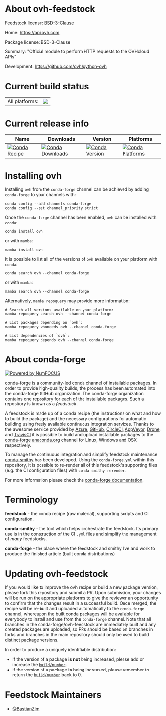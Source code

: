 About ovh-feedstock
===================

Feedstock license: [BSD-3-Clause](https://github.com/conda-forge/ovh-feedstock/blob/main/LICENSE.txt)

Home: https://api.ovh.com

Package license: BSD-3-Clause

Summary: "Official module to perform HTTP requests to the OVHcloud APIs"

Development: https://github.com/ovh/python-ovh

Current build status
====================


<table><tr><td>All platforms:</td>
    <td>
      <a href="https://dev.azure.com/conda-forge/feedstock-builds/_build/latest?definitionId=15673&branchName=main">
        <img src="https://dev.azure.com/conda-forge/feedstock-builds/_apis/build/status/ovh-feedstock?branchName=main">
      </a>
    </td>
  </tr>
</table>

Current release info
====================

| Name | Downloads | Version | Platforms |
| --- | --- | --- | --- |
| [![Conda Recipe](https://img.shields.io/badge/recipe-ovh-green.svg)](https://anaconda.org/conda-forge/ovh) | [![Conda Downloads](https://img.shields.io/conda/dn/conda-forge/ovh.svg)](https://anaconda.org/conda-forge/ovh) | [![Conda Version](https://img.shields.io/conda/vn/conda-forge/ovh.svg)](https://anaconda.org/conda-forge/ovh) | [![Conda Platforms](https://img.shields.io/conda/pn/conda-forge/ovh.svg)](https://anaconda.org/conda-forge/ovh) |

Installing ovh
==============

Installing `ovh` from the `conda-forge` channel can be achieved by adding `conda-forge` to your channels with:

```
conda config --add channels conda-forge
conda config --set channel_priority strict
```

Once the `conda-forge` channel has been enabled, `ovh` can be installed with `conda`:

```
conda install ovh
```

or with `mamba`:

```
mamba install ovh
```

It is possible to list all of the versions of `ovh` available on your platform with `conda`:

```
conda search ovh --channel conda-forge
```

or with `mamba`:

```
mamba search ovh --channel conda-forge
```

Alternatively, `mamba repoquery` may provide more information:

```
# Search all versions available on your platform:
mamba repoquery search ovh --channel conda-forge

# List packages depending on `ovh`:
mamba repoquery whoneeds ovh --channel conda-forge

# List dependencies of `ovh`:
mamba repoquery depends ovh --channel conda-forge
```


About conda-forge
=================

[![Powered by
NumFOCUS](https://img.shields.io/badge/powered%20by-NumFOCUS-orange.svg?style=flat&colorA=E1523D&colorB=007D8A)](https://numfocus.org)

conda-forge is a community-led conda channel of installable packages.
In order to provide high-quality builds, the process has been automated into the
conda-forge GitHub organization. The conda-forge organization contains one repository
for each of the installable packages. Such a repository is known as a *feedstock*.

A feedstock is made up of a conda recipe (the instructions on what and how to build
the package) and the necessary configurations for automatic building using freely
available continuous integration services. Thanks to the awesome service provided by
[Azure](https://azure.microsoft.com/en-us/services/devops/), [GitHub](https://github.com/),
[CircleCI](https://circleci.com/), [AppVeyor](https://www.appveyor.com/),
[Drone](https://cloud.drone.io/welcome), and [TravisCI](https://travis-ci.com/)
it is possible to build and upload installable packages to the
[conda-forge](https://anaconda.org/conda-forge) [anaconda.org](https://anaconda.org/)
channel for Linux, Windows and OSX respectively.

To manage the continuous integration and simplify feedstock maintenance
[conda-smithy](https://github.com/conda-forge/conda-smithy) has been developed.
Using the ``conda-forge.yml`` within this repository, it is possible to re-render all of
this feedstock's supporting files (e.g. the CI configuration files) with ``conda smithy rerender``.

For more information please check the [conda-forge documentation](https://conda-forge.org/docs/).

Terminology
===========

**feedstock** - the conda recipe (raw material), supporting scripts and CI configuration.

**conda-smithy** - the tool which helps orchestrate the feedstock.
                   Its primary use is in the construction of the CI ``.yml`` files
                   and simplify the management of *many* feedstocks.

**conda-forge** - the place where the feedstock and smithy live and work to
                  produce the finished article (built conda distributions)


Updating ovh-feedstock
======================

If you would like to improve the ovh recipe or build a new
package version, please fork this repository and submit a PR. Upon submission,
your changes will be run on the appropriate platforms to give the reviewer an
opportunity to confirm that the changes result in a successful build. Once
merged, the recipe will be re-built and uploaded automatically to the
`conda-forge` channel, whereupon the built conda packages will be available for
everybody to install and use from the `conda-forge` channel.
Note that all branches in the conda-forge/ovh-feedstock are
immediately built and any created packages are uploaded, so PRs should be based
on branches in forks and branches in the main repository should only be used to
build distinct package versions.

In order to produce a uniquely identifiable distribution:
 * If the version of a package **is not** being increased, please add or increase
   the [``build/number``](https://docs.conda.io/projects/conda-build/en/latest/resources/define-metadata.html#build-number-and-string).
 * If the version of a package **is** being increased, please remember to return
   the [``build/number``](https://docs.conda.io/projects/conda-build/en/latest/resources/define-metadata.html#build-number-and-string)
   back to 0.

Feedstock Maintainers
=====================

* [@BastianZim](https://github.com/BastianZim/)

